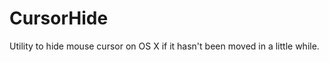 CursorHide
==========

Utility to hide mouse cursor on OS X if it hasn't been moved in a little while.
